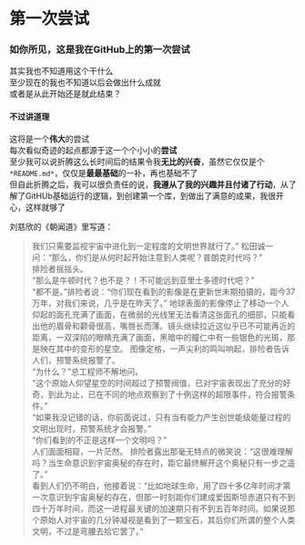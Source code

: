 # 第一次尝试
### 如你所见，这是我在GitHub上的第一次尝试
其实我也不知道用这个干什么<br>
至少现在的我也不知道以后会做出什么成就<br>
或者是从此开始还是就此结束？<br>

#### 不过讲道理
这将是一个**伟大**的尝试<br>
每次看似奇迹的起点都源于这一个个小小的**尝试**<br>
至少我可以说折腾这么长时间后的结果令我**无比的兴奋**，虽然它仅仅是个`*README.md*`，仅仅是**最最基础**的一补，再也基础不了<br>
但自此折腾之后，我可以很负责任的说，**我遵从了我的兴趣并且付诸了行动**，从了解了GitHUb基础运行的逻辑，到创建第一个库，到做出了满意的成果，我很开心，这样就够了<br>

刘慈欣的《朝闻道》里写道：
>我们只需要监视宇宙中进化到一定程度的文明世界就行了。” 松田诚一问：“那么，你们是从何时起开始注意到人类呢？普朗克时代吗？”<br>
>排险者摇摇头。<br>
>“那么是牛顿时代？也不是？！不可能远到亚里士多德时代吧？”<br>
> “都不是。”排险者说：“你们现在看到的影像是在更新世未期拍摄的，距今37万年，对我们来说，几乎是在昨天了。” 地球表面的影像停止了移动一个人仰起的面孔充满了画面，在微弱的光线里无法看清这张面孔的细部，只能看出他的眉骨和颧骨很高，嘴唇长而薄。镜头继续拉近这似乎已不可能再近的距离，一双深陷的眼睛充满了画面，黑暗中的瞳仁中有一些银色的光斑，那是映在其中的变形的星空。 图像定格，一声尖利的鸣叫响起，排险者告诉人们，预警系统报警了。<br>
> “为什么？”总工程师不解地问。<br>
>“这个原始人仰望星空的时间超过了预警阀值，已对宇宙表现出了充分的好奇，到此为止，已在不同的地点观察到了十例这样的超限事件，符合报警条件。”<br>
>“如果我没记错的话，你前面说过，只有当有能力产生创世能级能量过程的文明出现时，预警系统才会报警。”<br>
>“你们看到的不正是这样一个文明吗？”<br>
>人们面面相窥，一片茫然。 排险者露出那毫无特点的微笑说：“这很难理解吗？当生命意识到宇宙奥秘的存在时，距它最终解开这个奥秘只有一步之遥了。”<br>
>看到人们仍不明白，他接着说：“比如地球生命，用了四十多亿年时间才第一次意识到宇宙奥秘的存在，但那一时刻距你们建成爱因斯坦赤道只有不到四十万年时间，而这一进程最关键的加速期只有不到五百年时间。如果说那个原始人对宇宙的几分钟凝视是看到了一颗宝石，其后你们所谓的整个人类文明，不过是弯腰去拾它罢了。”<br>
